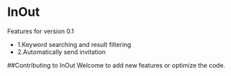 InOut 
=======

Features for version 0.1

- 1.Keyword searching and result filtering
- 2.Automatically send invitation  

##Contributing to InOut
Welcome to add new features or optimize the code.